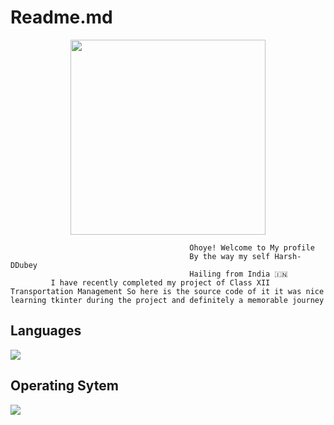# Readme.md
<p align="center">
    <img src=https://avatars.githubusercontent.com/u/89505915?v=4 width=312 height=312/>
    <br>
</p>

```
                                        Ohoye! Welcome to My profile 
                                        By the way my self Harsh-DDubey
                                        Hailing from India 🇮🇳
         I have recently completed my project of Class XII Transportation Management So here is the source code of it it was nice learning tkinter during the project and definitely a memorable journey
```

## Languages
<p>
    <img src="https://img.shields.io/badge/Python-14354C?style=for-the-badge&logo=python&logoColor=white" />
</p>

## Operating Sytem
<p>
    <img src="https://img.shields.io/badge/Ubuntu-E95420?style=for-the-badge&logo=ubuntu&logoColor=white"/>
</p>

